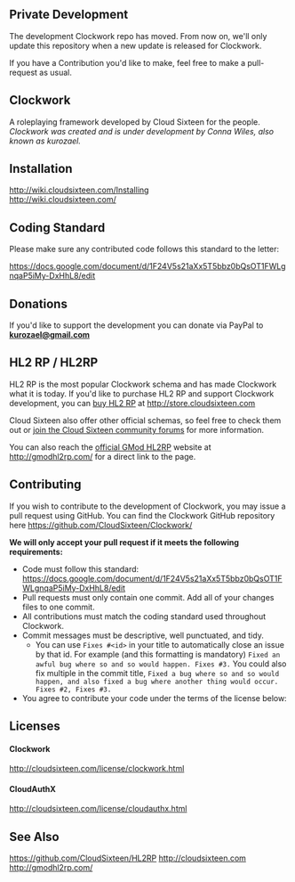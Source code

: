 Private Development
---------

The development Clockwork repo has moved. From now on, we'll only update this repository when a new update is released for Clockwork.

If you have a Contribution you'd like to make, feel free to make a pull-request as usual.

Clockwork
---------
A roleplaying framework developed by Cloud Sixteen for the people.  
*Clockwork was created and is under development by Conna Wiles, also known as kurozael.*

Installation
------------
http://wiki.cloudsixteen.com/Installing  
http://wiki.cloudsixteen.com/

Coding Standard
------------
Please make sure any contributed code follows this standard to the letter:

https://docs.google.com/document/d/1F24V5s21aXx5T5bbz0bQsOT1FWLgnqaP5iMy-DxHhL8/edit

Donations
------------
If you'd like to support the development you can donate via PayPal to **kurozael@gmail.com**

HL2 RP / HL2RP
------------
HL2 RP is the most popular Clockwork schema and has made Clockwork what it is today. If you'd like to purchase HL2 RP and support Clockwork development, you can [buy HL2 RP](http://store.cloudsixteen.com/cart.php) at http://store.cloudsixteen.com

Cloud Sixteen also offer other official schemas, so feel free to check them out or [join the Cloud Sixteen community forums](http://forums.cloudsixteen.com) for more information.

You can also reach the [official GMod HL2RP](http://gmodhl2rp.com/) website at http://gmodhl2rp.com/ for a direct link to the page.

Contributing
------------
If you wish to contribute to the development of Clockwork, you may issue a pull request using GitHub. You can find the Clockwork GitHub repository here https://github.com/CloudSixteen/Clockwork/
  
**We will only accept your pull request if it meets the following requirements:**
  
* Code must follow this standard: https://docs.google.com/document/d/1F24V5s21aXx5T5bbz0bQsOT1FWLgnqaP5iMy-DxHhL8/edit
* Pull requests must only contain one commit. Add all of your changes files to one commit.
* All contributions must match the coding standard used throughout Clockwork.
* Commit messages must be descriptive, well punctuated, and tidy.
  * You can use `Fixes #<id>` in your title to automatically close an issue by that id. For example (and this formatting is mandatory) `Fixed an awful bug where so and so would happen. Fixes #3.` You could also fix multiple in the commit title, `Fixed a bug where so and so would happen, and also fixed a bug where another thing would occur. Fixes #2, Fixes #3.`
* You agree to contribute your code under the terms of the license below:

Licenses
-------

#### Clockwork
http://cloudsixteen.com/license/clockwork.html

#### CloudAuthX
http://cloudsixteen.com/license/cloudauthx.html

See Also
--------

https://github.com/CloudSixteen/HL2RP
http://cloudsixteen.com
http://gmodhl2rp.com/
